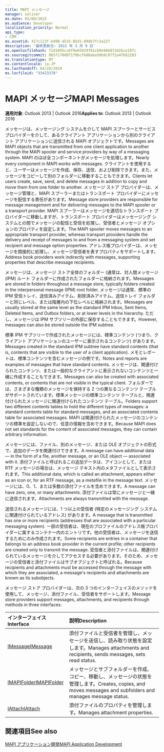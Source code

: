 ```yaml
---
title: MAPI メッセージ
manager: soliver
ms.date: 03/09/2015
ms.audience: Developer
localization_priority: Normal
api_type:
- COM
ms.assetid: 417c113f-bd98-4515-85d1-09db7fc3a227
description: '最終更新日: 2015 年 3 月 9 日'
ms.openlocfilehash: f1d1895cc6f9e65929781cb0e966873d2bce197c
ms.sourcegitcommit: 8657170d071f9bcf680aba50b9c07f2a4fb82283
ms.translationtype: MT
ms.contentlocale: ja-JP
ms.lasthandoff: 04/28/2019
ms.locfileid: "33423378"
---
```

# <a name="mapi-messages"></a><span data-ttu-id="09497-103">MAPI メッセージ</span><span class="sxs-lookup"><span data-stu-id="09497-103">MAPI Messages</span></span>

  
  
<span data-ttu-id="09497-104">**適用対象**: Outlook 2013 | Outlook 2016</span><span class="sxs-lookup"><span data-stu-id="09497-104">**Applies to**: Outlook 2013 | Outlook 2016</span></span> 
  
<span data-ttu-id="09497-105">メッセージは、メッセージング システムを介して MAPI スプーラーとサービス プロバイダーを介して、あるクライアント アプリケーションから別のクライアント アプリケーションに送信される MAPI オブジェクトです。</span><span class="sxs-lookup"><span data-stu-id="09497-105">Messages are MAPI objects that are transmitted from one client application to another through the MAPI spooler and service providers by way of a messaging system.</span></span> <span data-ttu-id="09497-106">MAPI のほぼ全コンポーネントがメッセージを処理します。</span><span class="sxs-lookup"><span data-stu-id="09497-106">Nearly every component in MAPI works with messages.</span></span> <span data-ttu-id="09497-107">クライアントを使用すると、ユーザーはメッセージを作成、保存、送信、および削除できます。また、メッセージをコピーして別のフォルダーに移動することもできます。</span><span class="sxs-lookup"><span data-stu-id="09497-107">Clients let users create, save, send, and delete messages in addition to copy and move them from one folder to another.</span></span> <span data-ttu-id="09497-108">メッセージ ストア プロバイダーは、メッセージ管理と、MAPI スプーラーまたはトランスポート プロバイダーにメッセージを配信する責任があります。</span><span class="sxs-lookup"><span data-stu-id="09497-108">Message store providers are responsible for message management and for delivering messages to the MAPI spooler or a transport provider.</span></span> <span data-ttu-id="09497-109">MAPI スプーラーはメッセージを適切なトランスポート プロバイダーに移動しますが、トランスポート プロバイダーはメッセージング システムとの間でメッセージの配信と受信を処理し、受信者とメッセージ オプションのプロパティを設定します。</span><span class="sxs-lookup"><span data-stu-id="09497-109">The MAPI spooler moves messages to an appropriate transport provider, whereas transport providers handle the delivery and receipt of messages to and from a messaging system and set recipient and message option properties.</span></span> <span data-ttu-id="09497-110">アドレス帳プロバイダーは、メッセージを間接的に処理し、メッセージ受信者を表すプロパティをサポートします。</span><span class="sxs-lookup"><span data-stu-id="09497-110">Address book providers work indirectly with messages, supporting properties that describe message recipients.</span></span>
  
<span data-ttu-id="09497-111">メッセージは、メッセージ ストア全体のフォルダー (通常は、対人間メッセージ (IPM) ルート フォルダーに作成されたフォルダーに格納されます。</span><span class="sxs-lookup"><span data-stu-id="09497-111">Messages are stored in folders throughout a message store, typically folders created in the interpersonal message (IPM) root folder.</span></span> <span data-ttu-id="09497-112">メッセージは通常、標準の IPM 受信トレイ、送信済みアイテム、削除済みアイテム、送信トレイ フォルダーと同じレベル、または階層内の下位レベルに格納されます。</span><span class="sxs-lookup"><span data-stu-id="09497-112">Messages are usually stored at the same level as the standard IPM Inbox, Sent Items, Deleted Items, and Outbox folders, or at lower levels in the hierarchy.</span></span> <span data-ttu-id="09497-113">ただし、メッセージは IPM サブツリーの外部に保存することもできます。</span><span class="sxs-lookup"><span data-stu-id="09497-113">However, messages can also be stored outside the IPM subtree.</span></span>
  
<span data-ttu-id="09497-114">標準 IPM サブツリーで作成されたメッセージには、標準コンテンツ (つまり、クライアント アプリケーションのユーザーに表示されるコンテンツ) があります。</span><span class="sxs-lookup"><span data-stu-id="09497-114">Messages created in the standard IPM subtree have standard contents (that is, contents that are visible to the user of a client application).</span></span> <span data-ttu-id="09497-115">メモとレポートは、標準コンテンツを含むメッセージの例です。</span><span class="sxs-lookup"><span data-stu-id="09497-115">Notes and reports are examples of messages that have standard contents.</span></span> <span data-ttu-id="09497-116">メッセージは、関連付けられたコンテンツ、または一般的なクライアントに表示されないコンテンツと一緒に作成することもできます。</span><span class="sxs-lookup"><span data-stu-id="09497-116">Messages can also be created with associated contents, or contents that are not visible in the typical client.</span></span> <span data-ttu-id="09497-117">フォルダーでは、さまざまな種類のメッセージを保持する 2 つの異なるコンテンツ テーブルがサポートされています。標準メッセージの標準コンテンツ テーブルと、関連付けられたメッセージに関連付けられたコンテンツ テーブル。</span><span class="sxs-lookup"><span data-stu-id="09497-117">Folders support two different contents tables to hold the different types of messages: a standard contents table for standard messages, and an associated contents table for associated messages.</span></span> <span data-ttu-id="09497-118">MAPI は関連付けられたメッセージのコンテンツの標準を設定しないので、任意の情報を含めできます。</span><span class="sxs-lookup"><span data-stu-id="09497-118">Because MAPI does not set standards for the content of associated messages, they can contain arbitrary information.</span></span> 
  
<span data-ttu-id="09497-119">メッセージには、ファイル、別のメッセージ、または OLE オブジェクトの形式で、追加のデータを関連付けできます。</span><span class="sxs-lookup"><span data-stu-id="09497-119">A message can have additional data — in the form of a file, another message, or an OLE object — associated with it.</span></span> <span data-ttu-id="09497-120">添付ファイルと呼ばれるこの追加データは、アイコンとして、または RTF メッセージの場合は、メッセージ テキスト内のメタファイルとして表示されます。</span><span class="sxs-lookup"><span data-stu-id="09497-120">This additional data, which is called an attachment, appears either as an icon or, for an RTF message, as a metafile in the message text.</span></span> <span data-ttu-id="09497-121">メッセージには、0、1、または多数の添付ファイルを含めできます。</span><span class="sxs-lookup"><span data-stu-id="09497-121">A message can have zero, one, or many attachments.</span></span> <span data-ttu-id="09497-122">添付ファイルは常にメッセージと一緒に送信されます。</span><span class="sxs-lookup"><span data-stu-id="09497-122">Attachments are always transmitted with the message.</span></span>
  
<span data-ttu-id="09497-123">送信されるメッセージには、1 つ以上の受信者 (特定のメッセージング システムに関連付けられているアドレス) があります。</span><span class="sxs-lookup"><span data-stu-id="09497-123">A message that is transmitted has one or more recipients (addresses that are associated with a particular messaging system).</span></span> <span data-ttu-id="09497-124">一部の受信者は、現在のプロファイルのアドレス帳プロバイダーに属するコンテナー内のエントリです。他の受信者は、メッセージを送信するためにのみ作成されます。</span><span class="sxs-lookup"><span data-stu-id="09497-124">Some recipients are entries in a container that belongs to an address book provider in the current profile; other recipients are created only to transmit the message.</span></span> <span data-ttu-id="09497-125">受信者と添付ファイルは、関連付けられているメッセージを介してアクセスする必要があります。そのため、メッセージの受信者と添付ファイルはサブオブジェクトと呼ばれる。</span><span class="sxs-lookup"><span data-stu-id="09497-125">Because recipients and attachments must be accessed through the message with which they are associated, a message's recipients and attachments are known as its subobjects.</span></span> 
  
<span data-ttu-id="09497-126">メッセージ ストア プロバイダーは、次の 3 つのインターフェイスのメソッドを使用して、メッセージ、添付ファイル、受信者をサポートします。</span><span class="sxs-lookup"><span data-stu-id="09497-126">Message store providers support messages, attachments, and recipients through methods in three interfaces:</span></span> 
  
|<span data-ttu-id="09497-127">**インターフェイス**</span><span class="sxs-lookup"><span data-stu-id="09497-127">**Interface**</span></span>|<span data-ttu-id="09497-128">**説明**</span><span class="sxs-lookup"><span data-stu-id="09497-128">**Description**</span></span>|
|:-----|:-----|
|[<span data-ttu-id="09497-129">IMessage</span><span class="sxs-lookup"><span data-stu-id="09497-129">IMessage</span></span>](imessageimapiprop.md) <br/> |<span data-ttu-id="09497-130">添付ファイルと受信者を管理し、メッセージを送信し、読み取り状態を設定します。</span><span class="sxs-lookup"><span data-stu-id="09497-130">Manages attachments and recipients, sends messages, sets read status.</span></span>  <br/> |
|[<span data-ttu-id="09497-131">IMAPIFolder</span><span class="sxs-lookup"><span data-stu-id="09497-131">IMAPIFolder</span></span>](imapifolderimapicontainer.md) <br/> |<span data-ttu-id="09497-132">メッセージとサブフォルダーを作成、コピー、移動し、メッセージの状態を管理します。</span><span class="sxs-lookup"><span data-stu-id="09497-132">Creates, copies, and moves messages and subfolders and manages message status.</span></span>  <br/> |
|[<span data-ttu-id="09497-133">IAttach</span><span class="sxs-lookup"><span data-stu-id="09497-133">IAttach</span></span>](iattachimapiprop.md) <br/> |<span data-ttu-id="09497-134">添付ファイルのプロパティを管理します。</span><span class="sxs-lookup"><span data-stu-id="09497-134">Manages attachment properties.</span></span>  <br/> |
   
## <a name="see-also"></a><span data-ttu-id="09497-135">関連項目</span><span class="sxs-lookup"><span data-stu-id="09497-135">See also</span></span>



[<span data-ttu-id="09497-136">MAPI アプリケーション開発</span><span class="sxs-lookup"><span data-stu-id="09497-136">MAPI Application Development</span></span>](mapi-application-development.md)

